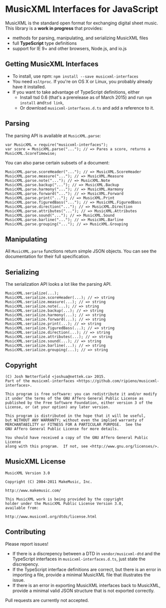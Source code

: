 # MusicXML Interfaces for JavaScript

MusicXML is the standard open format for exchanging digital sheet music. This library is a **work in progress** that provides:

 - methods for parsing, manipulating, and serializing MusicXML files
 - full **TypeScript** type definitions
 - support for IE 9+ and other browsers, Node.js, and io.js

## Getting MusicXML Interfaces

 - To install, use npm: `npm install --save musicxml-interfaces`
 - You need `xsltproc`. If you're on OS X or Linux, you probably already have it installed.
 - If you want to take advantage of TypeScript definitions, either
   - Install tsd 0.6 (that's a prerelease as of March 2015) and run `npm install` and`tsd link`,
   - Or download `musicxml-interfaces.d.ts` and add a reference to it.

## Parsing
The parsing API is available at `MusicXML.parse`:

```
var MusicXML = require("musicxml-interfaces");
var score = MusicXML.parse("..."); // => Pares a score, returns a MusicXML.ScoreTimewise;
```

You can also parse certain subsets of a document:
```
MusicXML.parse.scoreHeader("..."); // => MusicXML.ScoreHeader
MusicXML.parse.measure("..."); // => MusicXML.Measure
MusicXML.parse.note("..."); // => MusicXML.Note
MusicXML.parse.backup("..."); // => MusicXML.Backup
MusicXML.parse.harmony("..."); // => MusicXML.Harmony
MusicXML.parse.forward("..."); // => MusicXML.Forward
MusicXML.parse.print("..."); // => MusicXML.Print
MusicXML.parse.figuredBass("..."); // => MusicXML.FiguredBass
MusicXML.parse.direction("..."); // => MusicXML.Direction
MusicXML.parse.attributes("..."); // => MusicXML.Attributes
MusicXML.parse.sound("..."); // => MusicXML.Sound
MusicXML.parse.barline("..."); // => MusicXML.Barline
MusicXML.parse.grouping("..."); // => MusicXML.Grouping
```

## Manipulating
All `MusicXML.parse` functions return simple JSON objects. You can see the documentation
for their full specification.

## Serializing
The serialization API looks a lot like the parsing API.
```
MusicXML.serialize(...);
MusicXML.serialize.scoreHeader(...); // => string
MusicXML.serialize.measure(...); // => string
MusicXML.serialize.note(...); // => string
MusicXML.serialize.backup(...); // => string
MusicXML.serialize.harmony(...); // => string
MusicXML.serialize.forward(...); // => string
MusicXML.serialize.print(...); // => string
MusicXML.serialize.figuredBass(...); // => string
MusicXML.serialize.direction(...); // => string
MusicXML.serialize.attributes(...); // => string
MusicXML.serialize.sound(...); // => string
MusicXML.serialize.barline(...); // => string
MusicXML.serialize.grouping(...); // => string
```

## Copyright
```
(C) Josh Netterfield <joshua@nettek.ca> 2015.
Part of the musicxml-interfaces <https://github.com/ripieno/musicxml-interfaces>.

This program is free software: you can redistribute it and/or modify
it under the terms of the GNU Affero General Public License as
published by the Free Software Foundation, either version 3 of the
License, or (at your option) any later version.

This program is distributed in the hope that it will be useful,
but WITHOUT ANY WARRANTY; without even the implied warranty of
MERCHANTABILITY or FITNESS FOR A PARTICULAR PURPOSE.  See the
GNU Affero General Public License for more details.

You should have received a copy of the GNU Affero General Public License
along with this program.  If not, see <http://www.gnu.org/licenses/>.
```

## MusicXML License
```
MusicXML Version 3.0

Copyright (C) 2004-2011 MakeMusic, Inc.

http://www.makemusic.com/

This MusicXML work is being provided by the copyright
holder under the MusicXML Public License Version 3.0,
available from:

http://www.musicxml.org/dtds/license.html
```

## Contributing
Please report issues!

 - If there is a discrepency between a DTD in `vendor/musicxml-dtd` and the TypeScript interfaces in `musicxml-interfaces.d.ts`, just state the discrepency.
 - If the TypeScript interface definitions are correct, but there is an error in importing a file, provide a minimal MusicXML file that illustrates the issue.
 - If there is an error in exporting MusicXML interfaces back to MusicXML, provide a minimal valid JSON structure that is not exported correctly.

Pull requests are currently not accepted.
